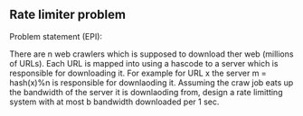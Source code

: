 Rate limiter problem
----

Problem statement (EPI):

There are n web crawlers which is supposed to download ther web (millions of URLs). Each URL is mapped into using a hascode to a server which is responsible for downloading it. For example for URL x the server m = hash(x)%n is responsible for downlaoding it. Assuming the craw job eats up the bandwidth of the server it is downlaoding from, design a rate limitting system with at most b bandwidth downloaded per 1 sec.
